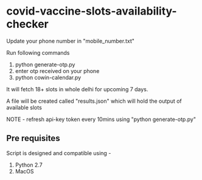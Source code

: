 # covid-vaccine-slots-availability-checker

Update your phone number in "mobile_number.txt"

Run following commands
1. python generate-otp.py
2. enter otp received on your phone
3. python cowin-calendar.py

It will fetch 18+ slots in whole delhi for upcoming 7 days.

A file will be created called "results.json" which will hold the output of available slots

NOTE - refresh api-key token every 10mins using "python generate-otp.py"

## Pre requisites
Script is designed and compatible using - 
1. Python 2.7
1. MacOS